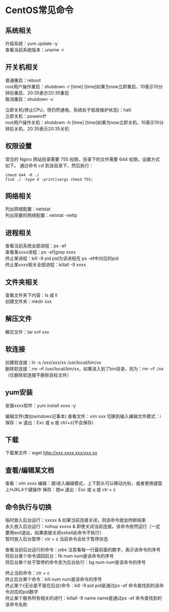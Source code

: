 # CentOS常见命令


## 系统相关

升级系统：yum update -y  
查看当前系统版本：uname -r  


## 开关机相关
普通重启：reboot  
root用户操作重启：shutdown -r [time]  [time]如果为now立即重启、10表示10分钟后重启、20:35表示20:35重启  
取消重启：shutdown -c  

立即关机(停止CPU，但仍然通电，系统处于低层维护状态)：halt  
立即关机：poweroff  
root用户操作关机：shutdown -h [time]  [time]如果为now立即关机、10表示10分钟后关机、20:35表示20:35关机  

## 权限设置
常见的 Nginx 网站目录需要 755 权限，目录下的文件需要 644 权限，设置方式如下。
通过命令 cd 到该目录下，然后执行：

````
chmod 644 -R ./
find ./ -type d -print|xargs chmod 755;
````

## 网络相关
列出网络配置：netstat  
列出简要的网络配置：netstat -netlp  

## 进程相关
查看当前系统全部进程：ps -ef  
查看某xxxx进程：ps -ef|grep xxxx  
终止某进程：kill -9 pid  pid为该进程在 ps -ef中对应的pid  
终止某xxxx相关全部进程：killall -9 xxxx  


## 文件夹相关
查看文件夹下内容：ls 或 ll  
创建文件夹：mkdir xxx  


## 解压文件
解压文件：tar xvf xxx


## 软连接
创建软连接：ln -s /xxx/xxx/xx /usr/local/bin/xx  
删除软连接：rm -rf /usr/local/bin/xx，如果进入到了bin目录，则为：rm -rf ./xx （仅删除软连接不删除目标文件）


## yum安装
安装xxxx软件：yum install xxxx -y

编辑文件(类似windows记事本)
查看文件：vim xxx
切换到输入编辑文件模式：i
保存：w
退出：Exc 或 q 或 ctrl+z(不会保存)


## 下载
下载某文件：wget http://xxx.xxxx.xxx/xxx.xx


## 查看/编辑某文档
查看：vim xxxx
编辑：摁i进入编辑模式，上下箭头可以移动光标，或者使用键盘上HJKL4个键操作
保存：摁w
退出：Esc 或 q 或 ctr + z


## 命令执行与切换

临时放入后台运行：xxxxx &  如果当前连接关闭，则该命令就会终断结束  
永久放入后台运行：nohup xxxxx &  即使关闭当前连接，该命令依然运行（一定要用exit退出，如果直接关闭xshell此命令不执行）   
暂时放入后台暂停：ctr + z 当前命令会处于暂停状态  

查看当前后台运行的命令：jobs  注意看每一行最前面的数字，表示该命令的序号  
将后台某个命令调回前台：fb num  num是该命令的序号  
将后台某个处于暂停的命令变为后台执行：bg num  num是该命令的序号  

终止当前命令：ctr + c  
终止后台某个命令：kill num  num是该命令的序号  
终止某个(无论是不是在后台)命令：kill -9 pid  pid是通过ps -ef 命令查找到的该命令对应的pid数字  
终止某个服务所有相关的进行：killall -9 name  name是通过ps -ef 命令查找到的该命令名称  

